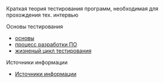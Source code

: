 <meta name="google-site-verification" content="wZ7jFu3GEXok3xG01-8W7Y7kqwt2_2gW21x1BYnjqko" />


Краткая теория тестирования программ, необходимая для прохождения тех. интервью

Основы тестирования
* [основы](basic.md)
* [процесс разработки ПО](software_development_process.md)
* [жизненый цикл тестирования](testing_lifecycle.md)

Источники информации
* [Источники информации](information-sources.md)

